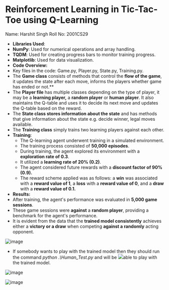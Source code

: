 ﻿# Reinforcement Learning in Tic-Tac-Toe using Q-Learning 

Name: Harshit Singh                                                          Roll No: 2001CS29 

- **Libraries Used**: 
- **NumPy**:  Used for numerical operations and array handling.
- **TQDM**: Used for creating progress bars to monitor training progress. 
- **Matplotlib**: Used for data visualization. 
- **Code Overview:** 
- Key files in the code: Game.py, Player.py, State.py, Training.py. 
- The **Game class** consists of methods that control the **flow of the game**, it updates the state after each move, informs the players whether game has ended or not.** 
- The **Player file** has multiple classes depending on the type of player, it may be a **learning player,** a **random player** or **human player**. It also maintains the Q-table and uses it to decide its next move and updates the Q-table based on the reward. 
- The **State class stores information about the state** and has methods that give information about the state e.g. decide winner, legal moves available.  
- The **Training class** simply trains two learning players against each other. 
- **Training**:  
  - The Q-learning agent underwent training in a simulated environment. 
  - The training process consisted of **50,000 episodes**. 
  - During training, the agent explored its environment with a **exploration rate of 0.3**. 
  - It utilized a **learning rate of 20% (0.2)**. 
  - The agent considered future rewards with a **discount factor of 90% (0.9).** 
  - The reward scheme applied was as follows: a **win** was associated with a **reward value of 1**, a **loss** with a **reward value of 0**, and a **draw** with a **reward value of 0.1.** 
- **Results:** 
- After training, the agent's performance was evaluated in **5,000 game sessions**. 
- These game sessions were **against** a **random player**, providing a benchmark for the agent's performance.  
- It is evident from the data that the **trained model consistently** achieves either a **victory or a draw** when competing **against a randomly** acting opponent. 

![image](https://github.com/quantau/ReinforcementLearning/assets/75159365/27f79a29-a585-48f7-b882-afc42a73f39a)


- If somebody wants to play with the trained model then they should run the command *python .\Human\_Test.py* and will be  ![](Aspose.Words.69a0daf1-1702-481d-99fb-7b532c26b775.002.png)able to play with the trained model.  

![image](https://github.com/quantau/ReinforcementLearning/assets/75159365/4aa19079-b352-4d23-aa58-c83b5235c05e)

![image](https://github.com/quantau/ReinforcementLearning/assets/75159365/286ac454-7e3a-481b-8892-577b9756ef27)
